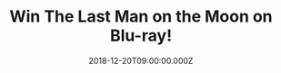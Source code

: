 ---
campaign-uuid: "c-9265398b-c235-4e9b-9b5f-7c995785d406"
type: "Preview"
category: "Entertainment"
date: "2018-12-20T09:00:00.000Z"
end-date: "2019-01-20T23:59:00.000Z"
disable-form: false
is_promoted: false
has_entry_page: true
title: "Win The Last Man on the Moon on Blu-ray!"
competition-description: "<p>We have in our hands the movie everybody is talking about:\
  \ The Last Man on the Moon. The Last Man on the Moon is powered by the same adrenaline,\
  \ drama and raw emotions experienced by former NASA astronaut and Navy Captain Eugene\
  \ 'Gene' Cernan.</p>\r\n<p>Sure you won’t want to miss this amazing movie… enter\
  \ below for a chance to win!</p>"
hero-header: "Win The Last Man on the Moon on Blu-ray!"
terms-confirmation: "N/A"
banner-img: "https://assets.expresslyapp.com/asset-5c03a016-a865-4cc6-862f-aed603d933b0.jpg"
logo-left-href: "aaa.nme.com"
logo-left-image: "https://assets.expresslyapp.com/asset-d1de912e-7ff6-4dcd-bbab-c3d57a40f5ef.jpg"
logo-left-title: "Sony Pictures"
bg-image-hero: "https://assets.expresslyapp.com/asset-ecfa9b1e-d235-4d0b-b4ef-9f6254440800.jpg"
bg-image-first: "https://assets.expresslyapp.com/asset-b3cb308e-db1f-4eb6-8832-eade66333798.jpg"
section1-content: "<p>When Cernan became the last man to step off of the surface of\
  \ the moon in December 1972, he left his footprints and his daughter's initials\
  \ in the lunar dust. Only now is he ready to share his epic and deeply personal\
  \ story of fulfilment, love and loss.</p>\r\n<p>Five years in the making, the documentary\
  \ unveils a wealth of rare archival footage and takes Cernan back to the launch\
  \ pad at NASA Kennedy Space Center, to the Arlington National Cemetery, and to his\
  \ Texas ranch where he tries to find respite from a past that refuses to let him\
  \ go.</p>\r\n<p>The film features exclusive interviews with former astronauts, such\
  \ as Apollo 12 crew-members Alan Bean and Dick Gordon and Apollo 13 Commander Jim\
  \ Lovell, as well as NASA Flight Director Gene Kranz and Director of Flight Operations\
  \ Chris Kraft. Such an incredible movie you won’t want to miss. Enter the form below\
  \ for a chance to win and get ready to follow the story of Cernan now!</p>"
entry-title: "Win The Last Man on the Moon on Blu-ray!"
entry-content: "Enter the draw to win The Last Man on the Moon on Blu-ray\r\nby completing\
  \ the form below before 23:59 on 20th of January 2019."
has-winner: false
prize-description: "The Last Man on the Moon on Blu-ray."
special-conditions: "Multiple entries are allowed up to one every day.\r\nThis competition\
  \ is also available on: http://club.expressly.io/competitons/last-man-on-the-moon"
country-restrictions:
- "GB"
---